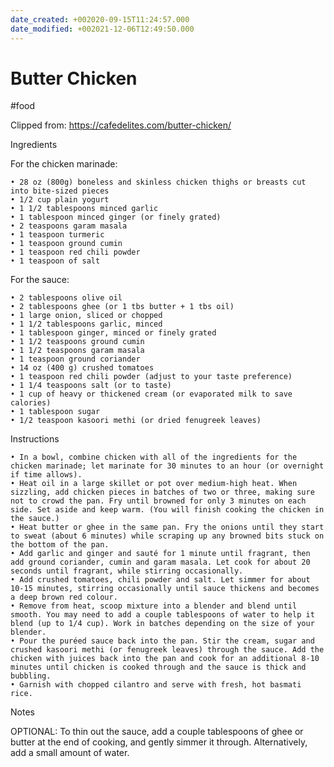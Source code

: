 ```yaml
---
date_created: +002020-09-15T11:24:57.000
date_modified: +002021-12-06T12:49:50.000
---
```


# Butter Chicken

#food

Clipped from: https://cafedelites.com/butter-chicken/

Ingredients

For the chicken marinade:

    • 28 oz (800g) boneless and skinless chicken thighs or breasts cut into bite-sized pieces
    • 1/2 cup plain yogurt
    • 1 1/2 tablespoons minced garlic
    • 1 tablespoon minced ginger (or finely grated)
    • 2 teaspoons garam masala
    • 1 teaspoon turmeric
    • 1 teaspoon ground cumin
    • 1 teaspoon red chili powder
    • 1 teaspoon of salt

For the sauce:

    • 2 tablespoons olive oil
    • 2 tablespoons ghee (or 1 tbs butter + 1 tbs oil)
    • 1 large onion, sliced or chopped
    • 1 1/2 tablespoons garlic, minced
    • 1 tablespoon ginger, minced or finely grated
    • 1 1/2 teaspoons ground cumin
    • 1 1/2 teaspoons garam masala
    • 1 teaspoon ground coriander
    • 14 oz (400 g) crushed tomatoes
    • 1 teaspoon red chili powder (adjust to your taste preference)
    • 1 1/4 teaspoons salt (or to taste)
    • 1 cup of heavy or thickened cream (or evaporated milk to save calories)
    • 1 tablespoon sugar
    • 1/2 teaspoon kasoori methi (or dried fenugreek leaves)

Instructions

    • In a bowl, combine chicken with all of the ingredients for the chicken marinade; let marinate for 30 minutes to an hour (or overnight if time allows).
    • Heat oil in a large skillet or pot over medium-high heat. When sizzling, add chicken pieces in batches of two or three, making sure not to crowd the pan. Fry until browned for only 3 minutes on each side. Set aside and keep warm. (You will finish cooking the chicken in the sauce.)
    • Heat butter or ghee in the same pan. Fry the onions until they start to sweat (about 6 minutes) while scraping up any browned bits stuck on the bottom of the pan. 
    • Add garlic and ginger and sauté for 1 minute until fragrant, then add ground coriander, cumin and garam masala. Let cook for about 20 seconds until fragrant, while stirring occasionally.
    • Add crushed tomatoes, chili powder and salt. Let simmer for about 10-15 minutes, stirring occasionally until sauce thickens and becomes a deep brown red colour.
    • Remove from heat, scoop mixture into a blender and blend until smooth. You may need to add a couple tablespoons of water to help it blend (up to 1/4 cup). Work in batches depending on the size of your blender.
    • Pour the puréed sauce back into the pan. Stir the cream, sugar and crushed kasoori methi (or fenugreek leaves) through the sauce. Add the chicken with juices back into the pan and cook for an additional 8-10 minutes until chicken is cooked through and the sauce is thick and bubbling.
    • Garnish with chopped cilantro and serve with fresh, hot basmati rice.

Notes

OPTIONAL: To thin out the sauce, add a couple tablespoons of ghee or butter at the end of cooking, and gently simmer it through. Alternatively, add a small amount of water.
